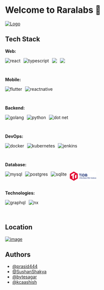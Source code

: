 # Welcome to Raralabs 👋

[![Logo](https://uploads-ssl.webflow.com/620a1fd6507b821e7b314ba3/620b6d03295fd06f2dd10d75_raralogo.png)](https://raralabs.com)

## Tech Stack

**Web:** 
<div style="display:flex;gap:10px">
<img height="30" alt="react" src="https://badges.aleen42.com/src/react.svg">
<img height="30" alt="typescript" src="https://badges.aleen42.com/src/typescript.svg">
<img height="30" src="https://badges.aleen42.com/src/vitejs.svg">
<img height="30" src="https://img.shields.io/badge/Next-black?style=for-the-badge&logo=next.js&logoColor=white" >
</div>
<br />


**Mobile:** 
<div style="display:flex;gap:10px">
<img alt='flutter' src="https://img.shields.io/badge/Flutter-black?style=plastic&logo=flutter&logoColor=1389FD" height=30>
<img alt='reactnative'  src="https://img.shields.io/badge/React%20Native-black?style=plastic&logo=react" height=30>
</div>
<br />




**Backend:** 
<div style="display:flex;gap:10px">
<img height="30" alt="golang" src="https://badges.aleen42.com/src/golang.svg">
<img height="30" alt="python" src="https://badges.aleen42.com/src/python.svg">
<img height="30" alt="dot net" src="https://img.shields.io/badge/.NET-5C2D91?style=for-the-badge&logo=.net&logoColor=white">
</div>
<br />


**DevOps:**  
<div style="display:flex;gap:10px">
<img height="30" alt="docker" src="https://badges.aleen42.com/src/docker.svg">
<img height="30" alt="kubernetes" src="https://img.shields.io/badge/kubernetes-%23326ce5.svg?style=for-the-badge&logo=kubernetes&logoColor=white">
<img height="30" alt="jenkins" src="https://img.shields.io/badge/jenkins-%232C5263.svg?style=for-the-badge&logo=jenkins&logoColor=white">
</div>

<br />

**Database:**  
<div style="display:flex;gap:10px">
<img height="30" alt="mysql" src="https://img.shields.io/badge/mysql-%2300f.svg?style=for-the-badge&logo=mysql&logoColor=white">
<img height="30" alt="postgres" src="https://img.shields.io/badge/postgres-%23316192.svg?style=for-the-badge&logo=postgresql&logoColor=white">
<img height="30" alt="sqlite" src="https://img.shields.io/badge/sqlite-%2307405e.svg?style=for-the-badge&logo=sqlite&logoColor=white">
<img height="30" alt="tidb" src="https://github.com/pingcap/tidb/raw/master/docs/logo_with_text.png">



</div>
<br />

**Technologies:**  
<div style="display:flex;gap:10px">
<img height="30" alt="graphql" src="https://img.shields.io/badge/-GraphQL-E10098?style=for-the-badge&logo=graphql&logoColor=white">
<img height="30" alt="nx" src="https://img.shields.io/badge/nx-143055?style=for-the-badge&logo=nx&logoColor=white">


</div>
<br />



## Location

[![image](https://user-images.githubusercontent.com/31175326/188585276-caa7eb8a-153f-4c95-b46f-90464c727818.png)](https://g.page/rara-labs?share)
<br />

## Authors

- [@prasid444](https://www.github.com/prasid444)
- [@SushanShakya](https://www.github.com/SushanShakya)
- [@bytesagar](https://www.github.com/bytesagar)
- [@kcaashish](https://www.github.com/kcaashish)
